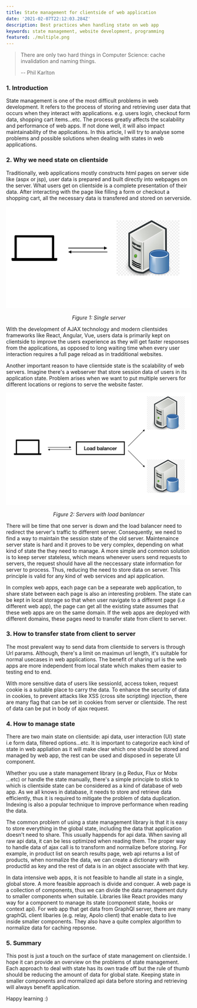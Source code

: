 ```yaml
---
title: State management for clientside of web application
date: '2021-02-07T22:12:03.284Z'
description: Best practices when handling state on web app
keywords: state management, website development, programming
featured: ./multiple.png
---
```


>There are only two hard things in Computer Science: cache invalidation and naming things.
>
>-- Phil Karlton

### 1. Introduction

State management is one of the most difficult problems in web development. It refers to the process of storing and retrieving user data that occurs when they interact with applications. e.g. users login, checkout form data, shopping cart items...etc. The process greatly affects the scalability and performance of web apps. If not done well, it will also impact maintainability of the applications. In this article, I will try to analyse some problems and possible solutions when dealing with states in web applications.

### 2. Why we need state on clientside

Traditionally, web applications mostly constructs html pages on server side like (aspx or jsp), user data is prepared and built directly into webpages on the server. What users get on clientside is a complete presentation of their data. After interacting with the page like filling a form or checkout a shopping cart, all the necessary data is transfered and stored on serverside. 

![Single server](./single.png) 
*<center>Figure 1: Single server</center>*

With the development of AJAX technology and modern clientsides frameworks like React, Angular, Vue, users data is primarily kept on clientside to improve the users experience as they will get faster responses from the applications, as opposed to long waiting time when every user interaction requires a full page reload as in tradditional websites.

Another important reason to have clientside state is the scalability of web servers. Imagine there's a webserver that store session data of users in its application state. Problem arises when we want to put multiple servers for different locations or regions to serve the website faster.

![Single server](./multiple.png) 
*<center>Figure 2: Servers with load banlancer</center>*

There will be time that one server is down and the load balancer need to redirect the server's traffic to different server. Consequently, we need to find a way to maintain the session state of the old server. Maintenaince server state is hard and it proves to be very complex, depending on what kind of state the they need to manage. A more simple and common solution is to keep server stateless, which means whenever users send requests to servers, the request should have all the neccessary state information for server to process. Thus, reducing the need to store data on server. This principle is valid for any kind of web services and api application. 

In complex web apps, each page can be a sepearate web application, to share state between each page is also an interesting problem. The state can be kept in local storage so that when user navigate to a different page (i.e different web app), the page can get all the existing state assumes that these web apps are on the same domain. If the web apps are deployed with different domains, these pages need to transfer state from client to server.
 
### 3. How to transfer state from client to server

The most prevalent way to send data from clientside to servers is through Url params. Although, there's a limit on maximun url length, it's suitable for normal usecases in web applications. The benefit of sharing url is the web apps are more independent from local state which makes them easier to testing end to end.

With more sensitive data of users like sessionId, access token, request cookie is a suitable place to carry the data. To enhance the security of data in cookies, to prevent attacks like XSS (cross site scripting) injection, there are many flag that can be set in cookies from server or clientside. The rest of data can be put in body of ajax request.

### 4. How to manage state

There are two main state on clientside: api data, user interaction (UI) state i.e form data, filtered options...etc. It is important to categorize each kind of state in web appliation as it will make clear which one should be stored and managed by web app, the rest can be used and disposed in seperate UI component. 

Whether you use a state management library (e.g Redux, Flux or Mobx ...etc) or handle the state manually, there's a simple principle to stick to which is clientside state can be considered as a kind of database of web app. As we all knows in database, it needs to store and retrieve data efficiently, thus it is required to mitigate the problem of data duplication. Indexing is also a popular technique to improve performance when reading the data. 

The common problem of using a state management library is that it is easy to store everything in the global state, including the data that application doesn't need to share. This usually happends for api data. When saving all raw api data, it can be less optimized when reading them. The proper way to handle data of ajax call is to transform and normalize before storing. For example, in product list on search results page, web api returns a list of products, when normalize the data, we can create a dictionary with productId as key and the rest of data is in an object associate with that key. 

In data intensive web apps, it is not feasible to handle all state in a single, global store. A more feasible approach is divide and conquer. A web page is a collection of components, thus we can divide the data management duty to smaller components when suitable. Libraries like React provides many way for a component to manage its state (component state, hooks or context api). For web app that get data from GraphQl server, there are many graphQL client libaries (e.g. relay, Apolo client) that enable data to live inside smaller components. They also have a quite complex algorithm to normalize data for caching repsonse. 

### 5. Summary

This post is just a touch on the surface of state management on clientside. I hope it can provide an overview on the problems of state management. Each approach to deal with state has its own trade off but the rule of thumb should be reducing the amount of data for global state. Keeping state in smaller components and mormalized api data before storing and retrieving will always benefit application. 

Happy learning :)

